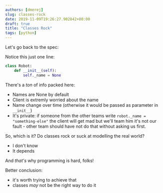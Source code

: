 ```yaml
---
authors: [dmerej]
slug: classes-rock
date: 2019-11-09T19:26:27.902842+00:00
draft: true
title: "Classes Rock"
tags: [python]
---
```


Let's go back to the spec:

Notice this just one line:

```python
class Robot:
    def __init__(self):
        self._name = None
```

There's a *ton* of info packed here:

* Names are None by default
* Client is extremly worried about the name
* Name change over time (otherwise it would be passed as parameter
  in `__init__`)
* It's private: if someone from the other teams write `robot._name = "something-else"` the client will get mad but we'll team him it's not our fault - other team should have not do that without asking us first.

So, which is it? Do classes rock or suck at modelling the real world?

* I don't know
* It depends

And _that's_ why programming is hard, folks!

Better conclusion:

* it's worth trying to achieve that
* classes _may_ not be the right way to do it

